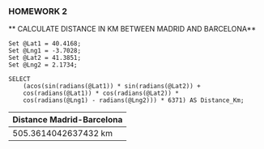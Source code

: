 ### **HOMEWORK 2** ###

** CALCULATE DISTANCE IN KM BETWEEN MADRID AND BARCELONA**

```
Set @Lat1 = 40.4168;
Set @Lng1 = -3.7028;
Set @Lat2 = 41.3851;
Set @Lng2 = 2.1734;
 
SELECT 
    (acos(sin(radians(@Lat1)) * sin(radians(@Lat2)) + 
    cos(radians(@Lat1)) * cos(radians(@Lat2)) * 
    cos(radians(@Lng1) - radians(@Lng2))) * 6371) AS Distance_Km;
```

|Distance Madrid-Barcelona|
|-|
|505.3614042637432 km|



